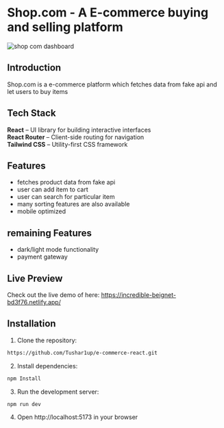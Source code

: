 # Shop.com - A E-commerce buying and selling platform
![shop com dashboard](https://github.com/user-attachments/assets/7f154259-3263-4ee1-84d9-99dc4bde264d)


## Introduction
Shop.com is a e-commerce platform which fetches data from fake api and let users to buy items 


## Tech Stack

**React** – UI library for building interactive interfaces  
**React Router** – Client-side routing for navigation  
**Tailwind CSS** – Utility-first CSS framework  

## Features

-  fetches product data from fake api
-  user can add item to cart
-  user can search for particular item
-  many sorting features are also available
-  mobile optimized

## remaining Features
- dark/light mode functionality
- payment gateway


## Live Preview

Check out the live demo of  here: https://incredible-beignet-bd3f76.netlify.app/


## Installation

1. Clone the repository:

```bash
https://github.com/Tushar1up/e-commerce-react.git
```
2. Install dependencies:

```bash
npm Install
```
3. Run the development server:

```bash
npm run dev 
```
4. Open http://localhost:5173 in your browser
    
